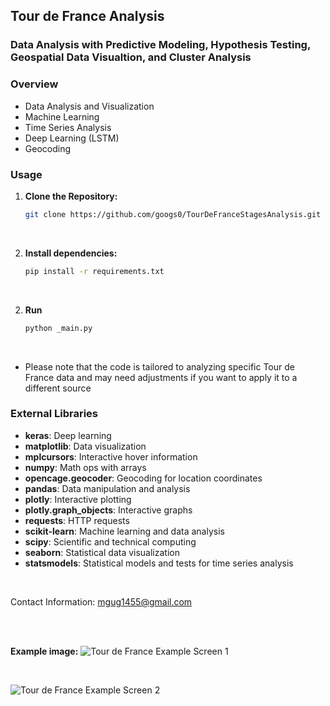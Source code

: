 ## Tour de France Analysis

### Data Analysis with Predictive Modeling, Hypothesis Testing, Geospatial Data Visualtion, and Cluster Analysis

### Overview
- Data Analysis and Visualization
- Machine Learning
- Time Series Analysis
- Deep Learning (LSTM)
- Geocoding

### Usage
1. **Clone the Repository:**
   ```bash
   git clone https://github.com/googs0/TourDeFranceStagesAnalysis.git

<br>

2. **Install dependencies:**
   ```bash
   pip install -r requirements.txt

<br>

2. **Run**
   ```bash
   python _main.py

<br>

* Please note that the code is tailored to analyzing specific Tour de France data and may need adjustments if you want to apply it to a different source

### External Libraries
- **keras**: Deep learning
- **matplotlib**: Data visualization
- **mplcursors**: Interactive hover information
- **numpy**: Math ops with arrays
- **opencage.geocoder**: Geocoding for location coordinates
- **pandas**: Data manipulation and analysis
- **plotly**: Interactive plotting
- **plotly.graph_objects**: Interactive graphs
- **requests**: HTTP requests
- **scikit-learn**: Machine learning and data analysis
- **scipy**: Scientific and technical computing
- **seaborn**: Statistical data visualization
- **statsmodels**: Statistical models and tests for time series analysis

<br>

Contact Information: [mgug1455@gmail.com](mailto:mgug1455@gmail.com)
  
<br>
<br>

**Example image:**
![Tour de France Example Screen 1](/assets/tdf-screen1.png)

<br>

![Tour de France Example Screen 2](/assets/tdf-screen2.png)
